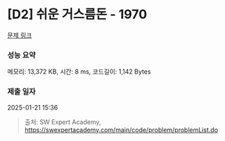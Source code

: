 # [D2] 쉬운 거스름돈 - 1970 

[문제 링크](https://swexpertacademy.com/main/code/problem/problemDetail.do?contestProbId=AV5PsIl6AXIDFAUq) 

### 성능 요약

메모리: 13,372 KB, 시간: 8 ms, 코드길이: 1,142 Bytes

### 제출 일자

2025-01-21 15:36



> 출처: SW Expert Academy, https://swexpertacademy.com/main/code/problem/problemList.do